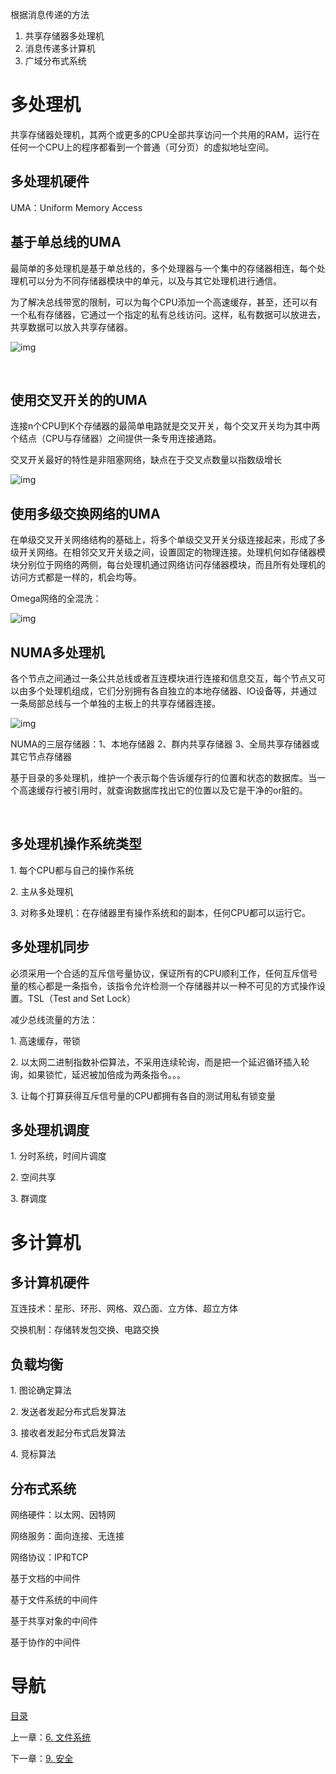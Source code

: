 根据消息传递的方法

1. 共享存储器多处理机
2. 消息传递多计算机
3. 广域分布式系统

# 多处理机

共享存储器处理机，其两个或更多的CPU全部共享访问一个共用的RAM，运行在任何一个CPU上的程序都看到一个普通（可分页）的虚拟地址空间。 

## 多处理机硬件

UMA：Uniform Memory Access 

## 基于单总线的UMA

最简单的多处理机是基于单总线的，多个处理器与一个集中的存储器相连，每个处理机可以分为不同存储器模块中的单元，以及与其它处理机进行通信。

为了解决总线带宽的限制，可以为每个CPU添加一个高速缓存，甚至，还可以有一个私有存储器，它通过一个指定的私有总线访问。这样，私有数据可以放进去，共享数据可以放入共享存储器。

![img](img/chap8/img0.png)

 

## 使用交叉开关的的UMA

连接n个CPU到K个存储器的最简单电路就是交叉开关，每个交叉开关均为其中两个结点（CPU与存储器）之间提供一条专用连接通路。

交叉开关最好的特性是非阻塞网络，缺点在于交叉点数量以指数级增长

![img](img/chap8/img1.png)

## 使用多级交换网络的UMA

在单级交叉开关网络结构的基础上，将多个单级交叉开关分级连接起来，形成了多级开关网络。在相邻交叉开关级之间，设置固定的物理连接。处理机何如存储器模块分别位于网络的两侧，每台处理机通过网络访问存储器模块，而且所有处理机的访问方式都是一样的，机会均等。

Omega网络的全混洗：

![img](img/chap8/img2.png)



## NUMA多处理机

各个节点之间通过一条公共总线或者互连模块进行连接和信息交互，每个节点又可以由多个处理机组成，它们分别拥有各自独立的本地存储器、IO设备等，并通过一条局部总线与一个单独的主板上的共享存储器连接。

![img](img/chap8/img3.png)

NUMA的三层存储器：1、本地存储器 2、群内共享存储器 3、全局共享存储器或其它节点存储器

基于目录的多处理机，维护一个表示每个告诉缓存行的位置和状态的数据库。当一个高速缓存行被引用时，就查询数据库找出它的位置以及它是干净的or脏的。

 

## 多处理机操作系统类型

1. 每个CPU都与自己的操作系统

2. 主从多处理机

3. 对称多处理机：在存储器里有操作系统和的副本，任何CPU都可以运行它。

## 多处理机同步

必须采用一个合适的互斥信号量协议，保证所有的CPU顺利工作，任何互斥信号量的核心都是一条指令，该指令允许检测一个存储器并以一种不可见的方式操作设置。TSL（Test and Set Lock）

减少总线流量的方法：

1. 高速缓存，带锁

2. 以太网二进制指数补偿算法，不采用连续轮询，而是把一个延迟循环插入轮询，如果锁忙，延迟被加倍成为两条指令。。。

3. 让每个打算获得互斥信号量的CPU都拥有各自的测试用私有锁变量

## 多处理机调度

1. 分时系统，时间片调度

2. 空间共享

3. 群调度

# 多计算机

## 多计算机硬件

互连技术：星形、环形、网格、双凸面、立方体、超立方体

交换机制：存储转发包交换、电路交换

## 负载均衡

1. 图论确定算法

2. 发送者发起分布式启发算法

3. 接收者发起分布式启发算法

4. 竞标算法

## 分布式系统

网络硬件：以太网、因特网

网络服务：面向连接、无连接

网络协议：IP和TCP

基于文档的中间件

基于文件系统的中间件

基于共享对象的中间件

基于协作的中间件

# 导航

[目录](README.md)

上一章：[6. 文件系统](6. 文件系统.md)

下一章：[9. 安全](9. 安全.md)
